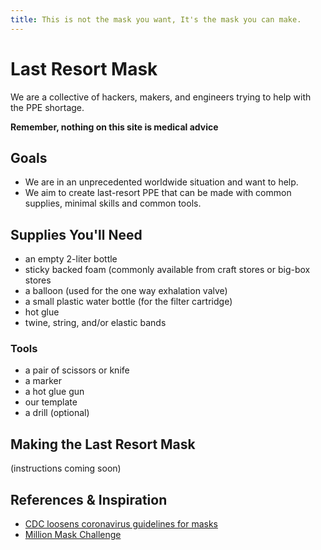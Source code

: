 ```yaml
---
title: This is not the mask you want, It's the mask you can make.
---
```


<!-- Global site tag (gtag.js) - Google Analytics -->
<script async src="https://www.googletagmanager.com/gtag/js?id=UA-161650101-1"></script>
<script>
  window.dataLayer = window.dataLayer || [];
  function gtag(){dataLayer.push(arguments);}
  gtag('js', new Date());

  gtag('config', 'UA-161650101-1');
</script>


# Last Resort Mask

We are a collective of hackers, makers, and engineers trying to help with the PPE shortage.

**Remember, nothing on this site is medical advice**

## Goals

- We are in an unprecedented worldwide situation and want to help.
- We aim to create last-resort PPE that can be made with common supplies, minimal skills and common tools.

## Supplies You'll Need

- an empty 2-liter bottle
- sticky backed foam (commonly available from craft stores or big-box stores
- a balloon (used for the one way exhalation valve)
- a small plastic water bottle (for the filter cartridge)
- hot glue
- twine, string, and/or elastic bands

### Tools

- a pair of scissors or knife
- a marker
- a hot glue gun
- our template
- a drill (optional)

## Making the Last Resort Mask

(instructions coming soon)

## References & Inspiration

- [CDC loosens coronavirus guidelines for masks](https://www.washingtonpost.com/health/2020/03/10/face-mask-shortage-prompts-cdc-loosen-coronavirus-guidance/)
- [Million Mask Challenge](https://www.drstreicher.com/dr-streicher-blog/2020/3/a-surgeon-sewing-a-surgical-mask)
